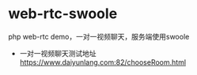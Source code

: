 # web-rtc-swoole
php web-rtc demo，一对一视频聊天，服务端使用swoole
- 一对一视频聊天测试地址 https://www.daiyunlang.com:82/chooseRoom.html

